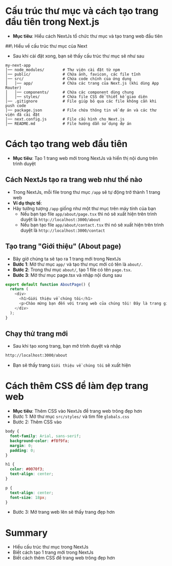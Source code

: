 # Cấu trúc thư mục và cách tạo trang đầu tiên trong Next.js
- **Mục tiêu**: Hiểu cách NextJs tổ chức thư mục và tạo trang web đầu tiên

##\ Hiểu về cấu trúc thư mục của Next
- Sau khi cài đặt xong, bạn sẽ thấy cấu trúc thư mục sẽ như sau
```
my-next-app
│── node_modules/        # Thư viện cài đặt từ npm
│── public/              # Chứa ảnh, favicon, các file tĩnh
│── src/                 # Chứa code chính của ứng dụng
│   │── app/             # Chứa các trang của Next.js (khi dùng App Router)
│   │── components/      # Chứa các component dùng chung
│   │── styles/          # Chứa file CSS để thiết kế giao diện
│── .gitignore           # File giúp bỏ qua các file không cần khi push code
│── package.json         # File chứa thông tin về dự án và các thư viện đã cài đặt
│── next.config.js       # File cấu hình cho Next.js
│── README.md            # File hướng dẫn sử dụng dự án
```

# Cách tạo trang web đầu tiên
- **Mục tiêu**: Tạo 1 trang web mới trong NextJs và hiển thị nội dung trên trình duyệt

## Cách NextJs tạo ra trang web như thế nào
- Trong NextJs, mỗi file trong thư mục `/app` sẽ tự động trở thành 1 trang web
- **Ví dụ thực tế**:
- Hãy tưởng tượng `/app` giống như một thư mục trên máy tính của bạn
  - Nếu bạn tạo file `app/about/page.tsx` thì nó sẽ xuất hiện trên trình duyệt là `http://localhost:3000/about`
  - Nếu bạn tạo file `app/about/contact.tsx` thì nó sẽ xuất hiện trên trình duyệt là `http://localhost:3000/contact`

## Tạo trang "Giới thiệu" (About page)
- Bây giờ chúng ta sẽ tạo ra 1 trang mới trong NextJs
- **Bước 1**: Mở thư mục `app/` và tạo thư mục mới có tên là `about/`.
- **Bước 2**: Trong thư mục `about/`, tạo 1 file có tên `page.tsx`.
- **Bước 3**: Mở thư mục page.tsx và nhập nội dung sau
```js
export default function AboutPage() {
  return (
    <div>
      <h1>Giới thiệu về chúng tôi</h1>
      <p>Chào mừng bạn đến với trang web của chúng tôi! Đây là trang giới thiệu.</p>
    </div>
  );
}
```

## Chạy thử trang mới
- Sau khi tạo xong trang, bạn mở trình duyệt và nhập
```sh
http://localhost:3000/about
```
- Bạn sẽ thấy trang `Giới thiệu về chúng tôi` sẽ xuất hiện

# Cách thêm CSS để làm đẹp trang web
- **Mục tiêu**: Thêm CSS vào NextJs để trang web trông đẹp hơn
- Bước 1: Mở thư mục `src/styles/` và tìm file `globals.css`
- Bước 2: Thêm CSS vào
```css
body {
  font-family: Arial, sans-serif;
  background-color: #f8f9fa;
  margin: 0;
  padding: 0;
}

h1 {
  color: #0070f3;
  text-align: center;
}

p {
  text-align: center;
  font-size: 18px;
}
```
- Bước 3: Mở trang web lên sẽ thấy trang đẹp hơn

# Summary
- Hiểu cấu trúc thư mục trong NextJs
- Biết cách tạo 1 trang mới trong NextJs
- Biết cách thêm CSS để trang web trông đẹp hơn
